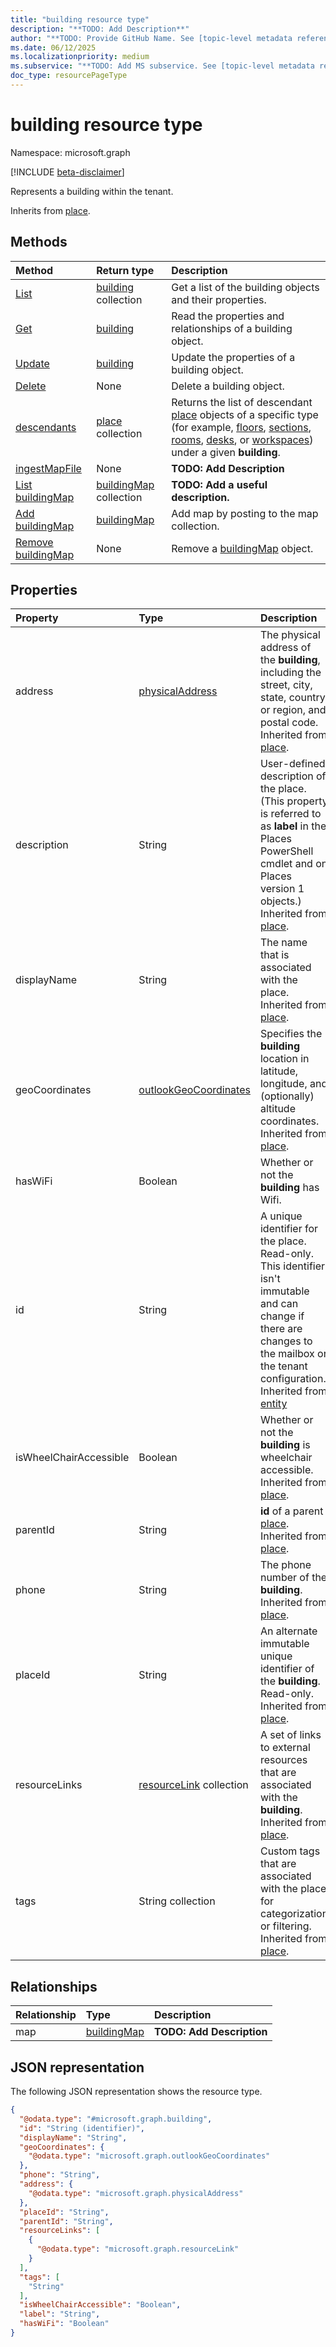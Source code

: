 ```yaml
---
title: "building resource type"
description: "**TODO: Add Description**"
author: "**TODO: Provide GitHub Name. See [topic-level metadata reference](https://eng.ms/docs/products/microsoft-graph-service/microsoft-graph/document-apis/metadata)**"
ms.date: 06/12/2025
ms.localizationpriority: medium
ms.subservice: "**TODO: Add MS subservice. See [topic-level metadata reference](https://eng.ms/docs/products/microsoft-graph-service/microsoft-graph/document-apis/metadata)**"
doc_type: resourcePageType
---
```


# building resource type

Namespace: microsoft.graph

[!INCLUDE [beta-disclaimer](../../includes/beta-disclaimer.md)]

Represents a building within the tenant.

Inherits from [place](../resources/place.md).


## Methods
|Method|Return type|Description|
|:---|:---|:---|
|[List](../api/building-list.md)|[building](./building.md) collection|Get a list of the building objects and their properties.|
|[Get](../api/building-get.md)|[building](./building.md)|Read the properties and relationships of a building object.|
|[Update](../api/building-update.md)|[building](./building.md)|Update the properties of a building object.|
|[Delete](../api/building-delete.md)|None|Delete a building object.|
|[descendants](../api/building-descendants.md)|[place](./place.md) collection|Returns the list of descendant [place](../resources/place.md) objects of a specific type (for example, [floors](./floor.md), [sections](./section.md), [rooms](./room.md), [desks](./desk.md), or [workspaces](./workspace.md)) under a given **building**.|
|[ingestMapFile](../api/building-ingestmapfile.md)|None|**TODO: Add Description**|
|[List buildingMap](../api/building-list-map.md)|[buildingMap](../resources/buildingmap.md) collection|**TODO: Add a useful description.**|
|[Add buildingMap](../api/building-post-map.md)|[buildingMap](../resources/buildingmap.md)|Add map by posting to the map collection.|
|[Remove buildingMap](../api/building-delete-map.md)|None|Remove a [buildingMap](../resources/buildingmap.md) object.|

## Properties
|Property|Type|Description|
|:---|:---|:---|
|address|[physicalAddress](./physicaladdress.md)|The physical address of the **building**, including the street, city, state, country or region, and postal code. Inherited from [place](./place.md). |
|description |String |User-defined description of the place. (This property is referred to as **label** in the Places PowerShell cmdlet and on Places version 1 objects.) Inherited from [place](./place.md). |
|displayName|String|The name that is associated with the place. Inherited from [place](./place.md). |
|geoCoordinates|[outlookGeoCoordinates](./outlookgeocoordinates.md)|Specifies the **building** location in latitude, longitude, and (optionally) altitude coordinates. Inherited from [place](./place.md). |
|hasWiFi|Boolean|Whether or not the **building** has Wifi. |
|id|String|A unique identifier for the place. Read-only. This identifier isn't immutable and can change if there are changes to the mailbox or the tenant configuration. Inherited from [entity](./entity.md) |
|isWheelChairAccessible|Boolean|Whether or not the **building** is wheelchair accessible. Inherited from [place](./place.md). |
|parentId|String|**id** of a parent [place](../resources/place.md). Inherited from [place](./place.md).|
|phone|String|The phone number of the **building**. Inherited from [place](./place.md). |
|placeId|String|An alternate immutable unique identifier of the **building**. Read-only. Inherited from [place](./place.md). |
|resourceLinks|[resourceLink](./resourcelink.md) collection|A set of links to external resources that are associated with the **building**. Inherited from [place](./place.md). |
|tags|String collection|Custom tags that are associated with the place for categorization or filtering. Inherited from [place](./place.md). |

## Relationships
|Relationship|Type|Description|
|:---|:---|:---|
|map|[buildingMap](../resources/buildingmap.md)|**TODO: Add Description**|

## JSON representation
The following JSON representation shows the resource type.
<!-- {
  "blockType": "resource",
  "keyProperty": "id",
  "@odata.type": "microsoft.graph.building",
  "baseType": "microsoft.graph.place",
  "openType": false
}
-->
``` json
{
  "@odata.type": "#microsoft.graph.building",
  "id": "String (identifier)",
  "displayName": "String",
  "geoCoordinates": {
    "@odata.type": "microsoft.graph.outlookGeoCoordinates"
  },
  "phone": "String",
  "address": {
    "@odata.type": "microsoft.graph.physicalAddress"
  },
  "placeId": "String",
  "parentId": "String",
  "resourceLinks": [
    {
      "@odata.type": "microsoft.graph.resourceLink"
    }
  ],
  "tags": [
    "String"
  ],
  "isWheelChairAccessible": "Boolean",
  "label": "String",
  "hasWiFi": "Boolean"
}
```

